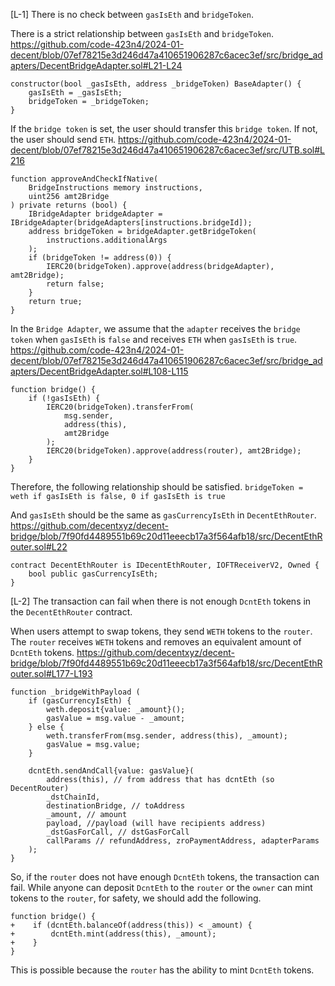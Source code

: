 [L-1] There is no check between `gasIsEth` and `bridgeToken`.

There is a strict relationship between `gasIsEth` and `bridgeToken`.
https://github.com/code-423n4/2024-01-decent/blob/07ef78215e3d246d47a410651906287c6acec3ef/src/bridge_adapters/DecentBridgeAdapter.sol#L21-L24
```
constructor(bool _gasIsEth, address _bridgeToken) BaseAdapter() {
    gasIsEth = _gasIsEth;
    bridgeToken = _bridgeToken;
}
```
If the `bridge token` is set, the user should transfer this `bridge token`. 
If not, the user should send `ETH`.
https://github.com/code-423n4/2024-01-decent/blob/07ef78215e3d246d47a410651906287c6acec3ef/src/UTB.sol#L216
```
function approveAndCheckIfNative(
    BridgeInstructions memory instructions,
    uint256 amt2Bridge
) private returns (bool) {
    IBridgeAdapter bridgeAdapter = IBridgeAdapter(bridgeAdapters[instructions.bridgeId]);
    address bridgeToken = bridgeAdapter.getBridgeToken(
        instructions.additionalArgs
    );
    if (bridgeToken != address(0)) {
        IERC20(bridgeToken).approve(address(bridgeAdapter), amt2Bridge);
        return false;
    }
    return true;
}
```
In the `Bridge Adapter`, we assume that the `adapter` receives the `bridge token` when `gasIsEth` is `false` and receives `ETH` when `gasIsEth` is `true`.
https://github.com/code-423n4/2024-01-decent/blob/07ef78215e3d246d47a410651906287c6acec3ef/src/bridge_adapters/DecentBridgeAdapter.sol#L108-L115
```
function bridge() {
    if (!gasIsEth) {
        IERC20(bridgeToken).transferFrom(
            msg.sender,
            address(this),
            amt2Bridge
        );
        IERC20(bridgeToken).approve(address(router), amt2Bridge);
    }
}
```
Therefore, the following relationship should be satisfied.
`bridgeToken = weth if gasIsEth is false, 0 if gasIsEth is true`

And `gasIsEth` should be the same as `gasCurrencyIsEth` in `DecentEthRouter`.
https://github.com/decentxyz/decent-bridge/blob/7f90fd4489551b69c20d11eeecb17a3f564afb18/src/DecentEthRouter.sol#L22
```
contract DecentEthRouter is IDecentEthRouter, IOFTReceiverV2, Owned {
    bool public gasCurrencyIsEth;
}
```

[L-2] The transaction can fail when there is not enough `DcntEth` tokens in the `DecentEthRouter` contract.

When users attempt to swap tokens, they send `WETH` tokens to the `router`. 
The `router` receives `WETH` tokens and removes an equivalent amount of `DcntEth` tokens.
https://github.com/decentxyz/decent-bridge/blob/7f90fd4489551b69c20d11eeecb17a3f564afb18/src/DecentEthRouter.sol#L177-L193
```
function _bridgeWithPayload (
    if (gasCurrencyIsEth) {
        weth.deposit{value: _amount}();
        gasValue = msg.value - _amount;
    } else {
        weth.transferFrom(msg.sender, address(this), _amount);
        gasValue = msg.value;
    }

    dcntEth.sendAndCall{value: gasValue}(
        address(this), // from address that has dcntEth (so DecentRouter)
        _dstChainId,
        destinationBridge, // toAddress
        _amount, // amount
        payload, //payload (will have recipients address)
        _dstGasForCall, // dstGasForCall
        callParams // refundAddress, zroPaymentAddress, adapterParams
    );
}
```
So, if the `router` does not have enough `DcntEth` tokens, the transaction can fail. 
While anyone can deposit `DcntEth` to the `router` or the `owner` can mint tokens to the `router`, for safety, we should add the following.
```
function bridge() {
+    if (dcntEth.balanceOf(address(this)) < _amount) {
+        dcntEth.mint(address(this), _amount);
+    }
}
```
This is possible because the `router` has the ability to mint `DcntEth` tokens.